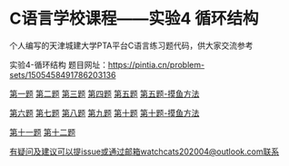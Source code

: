 # C语言学校课程——实验4 循环结构

个人编写的天津城建大学PTA平台C语言练习题代码，供大家交流参考

实验4-循环结构 题目网址：https://pintia.cn/problem-sets/1505458491786203136

[第一题](https://github.com/watch-cat/Experiment4_CProgramIntroduction/blob/master/question1.c)
[第二题](https://github.com/watch-cat/Experiment4_CProgramIntroduction/blob/master/question2.c)
[第三题](https://github.com/watch-cat/Experiment4_CProgramIntroduction/blob/master/question3.c)
[第四题](https://github.com/watch-cat/Experiment4_CProgramIntroduction/blob/master/question4.c)
[第五题](https://github.com/watch-cat/Experiment4_CProgramIntroduction/blob/master/question5.c)
[第五题-摸鱼方法](https://github.com/watch-cat/Experiment4_CProgramIntroduction/blob/master/question5_catchfish.c)

[第六题](https://github.com/watch-cat/Experiment4_CProgramIntroduction/blob/master/question6.c)
[第七题](https://github.com/watch-cat/Experiment4_CProgramIntroduction/blob/master/question7.c)
[第八题](https://github.com/watch-cat/Experiment4_CProgramIntroduction/blob/master/question8.c)
[第九题](https://github.com/watch-cat/Experiment4_CProgramIntroduction/blob/master/question9.c)
[第十题](https://github.com/watch-cat/Experiment4_CProgramIntroduction/blob/master/question10.c)
[第十题-摸鱼方法](https://github.com/watch-cat/Experiment4_CProgramIntroduction/blob/master/question10_catchfish.c)

[第十一题](https://github.com/watch-cat/Experiment4_CProgramIntroduction/blob/master/question11.c)
[第十二题](https://github.com/watch-cat/Experiment4_CProgramIntroduction/blob/master/question12.c)


有疑问及建议可以提issue或通过邮箱watchcats202004@outlook.com联系
